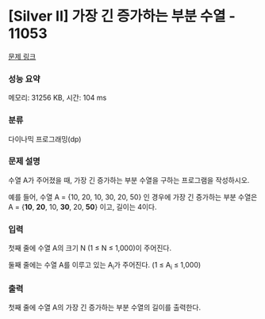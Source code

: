 # [Silver II] 가장 긴 증가하는 부분 수열 - 11053 

[문제 링크](https://www.acmicpc.net/problem/11053) 

### 성능 요약

메모리: 31256 KB, 시간: 104 ms

### 분류

다이나믹 프로그래밍(dp)

### 문제 설명

<p style="user-select: auto;">수열 A가 주어졌을 때, 가장 긴 증가하는 부분 수열을 구하는 프로그램을 작성하시오.</p>

<p style="user-select: auto;">예를 들어, 수열 A = {10, 20, 10, 30, 20, 50} 인 경우에 가장 긴 증가하는 부분 수열은 A = {<strong style="user-select: auto;">10</strong>, <strong style="user-select: auto;">20</strong>, 10, <strong style="user-select: auto;">30</strong>, 20, <strong style="user-select: auto;">50</strong>} 이고, 길이는 4이다.</p>

### 입력 

 <p style="user-select: auto;">첫째 줄에 수열 A의 크기 N (1 ≤ N ≤ 1,000)이 주어진다.</p>

<p style="user-select: auto;">둘째 줄에는 수열 A를 이루고 있는 A<sub style="user-select: auto;">i</sub>가 주어진다. (1 ≤ A<sub style="user-select: auto;">i</sub> ≤ 1,000)</p>

### 출력 

 <p style="user-select: auto;">첫째 줄에 수열 A의 가장 긴 증가하는 부분 수열의 길이를 출력한다.</p>


